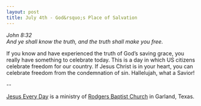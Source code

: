 ```yaml
---
layout: post
title: July 4th - God&rsquo;s Place of Salvation
---
```


_John 8:32  
And ye shall know the truth, and the truth shall make you free._

If you know and have experienced the truth of God&rsquo;s saving
grace, you really have something to celebrate today. This is a day in
which US citizens celebrate freedom for our country. If Jesus Christ
is in your heart, you can celebrate freedom from the condemnation of
sin. Hallelujah, what a Savior!

 --

<a href=http://jesuseveryday.net>Jesus Every Day</a> is a ministry of <a href=http://rodgersbaptist.net>Rodgers Baptist Church</a> in Garland, Texas.
